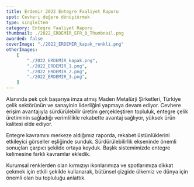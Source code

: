 ```yaml
---
title: Erdemir 2022 Entegre Faaliyet Raporu
spot: Cevheri değere dönüştürmek
type: singleItem
category: Entegre Faaliyet Raporu
thumbnail: ./2022_ERDEMIR_EFR_0_Thumbnail.png
awarded: false
coverImage: "./2022_ERDEMIR_kapak_renkli.png"
otherImages:
    [
        "./2022_ERDEMIR_kapak.png",
        "./2022_ERDEMIR_1.png",
        "./2022_ERDEMIR_2.png",
        "./2022_ERDEMIR_3.png",
    ]
---
```


Alanında pek çok başarıya imza atmış Maden Metalürji Şirketleri, Türkiye çelik sektörünün ve sanayinin liderliğini yapmaya devam ediyor. Cevhere erişim avantajıyla sürdürülebilir üretim gerçekleştiren topluluk, entegre çelik üretiminin sağladığı verimlilikle rekabette avantaj sağlıyor, yüksek ürün kalitesi elde ediyor.

Entegre kavramını merkeze aldığımız raporda, rekabet üstünlüklerini etkileyici görseller eşliğinde sunduk. Sürdürülebilirlik ekseninde önemli sonuçları çarpıcı şekilde ortaya koyduk. Başlık sistemimizde entegre kelimesine farklı kavramlar ekledik.

Kurumsal renklerden olan kırmızıyı ikonlarımıza ve spotlarımıza dikkat çekmek için etkili şekilde kullanarak, bütünsel çizgide ülkemiz ve dünya için önemli olan bu topluluğu anlattık.
